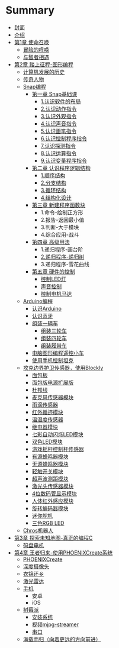 # Summary

* [封面](feng-mian.md)
* [介绍](README.md)
* [第1章 使命召唤](di-1-zhang-shi-ming-zhao-huan.md)
  * [冒险的呼唤](mao-xian-de-zhao-hu.md)
  * [与智者相遇](di-1-zhang-shi-ming-zhao-huan/yu-zhi-zhe-xiang-yu.md)
* [第2章 踏上征程-图形编程](chapter1.md)
  * [计算机发展的历史](ji-suan-ji-fa-zhan-de-li-shi.md)
  * [传奇人物](chuan-qi-ren-wu.md)
  * [Snap编程](da-kai-snap.md)
    * [第一章 Snap基础课](da-kai-snap/snapji-chu-8bfe-ren-shi-snap.md)
      * [1.认识软件的布局](da-kai-snap/snapji-chu-8bfe-ren-shi-snap/1ren-shi-ruan-jian-de-bu-ju.md)
      * [2.认识动作指令](da-kai-snap/snapji-chu-8bfe-ren-shi-snap/2ren-shi-dong-zuo-zhi-ling.md)
      * [3.认识外观指令](da-kai-snap/snapji-chu-8bfe-ren-shi-snap/3ren-shi-wai-guan-zhi-ling.md)
      * [4.认识声音指令](da-kai-snap/snapji-chu-8bfe-ren-shi-snap/4ren-shi-sheng-yin-zhi-ling.md)
      * [5.认识画笔指令](da-kai-snap/snapji-chu-8bfe-ren-shi-snap/5ren-shi-hua-bi-zhi-ling.md)
      * [6.认识控制程序指令](da-kai-snap/snapji-chu-8bfe-ren-shi-snap/6ren-shi-kong-zhi-cheng-xu-zhi-ling.md)
      * [7.认识探测指令](da-kai-snap/snapji-chu-8bfe-ren-shi-snap/7ren-shi-zhen-ce-zhi-ling.md)
      * [8.认识运算指令](da-kai-snap/snapji-chu-8bfe-ren-shi-snap/8ren-shi-shu-zi-he-luo-ji-yun-suan-zhi-ling.md)
      * [9.认识变量程序指令](da-kai-snap/snapji-chu-8bfe-ren-shi-snap/9ren-shi-bian-liang-cheng-xu-zhi-ling.md)
    * [第二章 认识程序逻辑结构](da-kai-snap/di-er-zhang-ren-shi-cheng-xu-jie-gou.md)
      * [1.顺序结构](da-kai-snap/di-er-zhang-ren-shi-cheng-xu-jie-gou/1shun-xu-jie-gou.md)
      * [2.分支结构](da-kai-snap/di-er-zhang-ren-shi-cheng-xu-jie-gou/2fen-zhi-jie-gou.md)
      * [3.循环结构](da-kai-snap/di-er-zhang-ren-shi-cheng-xu-jie-gou/3xun-huan-jie-gou.md)
      * [4.结构化设计](da-kai-snap/di-er-zhang-ren-shi-cheng-xu-jie-gou/4jie-gou-hua-she-ji.md)
    * [第三章 新建程序函数块](da-kai-snap/di-san-zhang-xin-jian-cheng-xu-han-shu-kuai.md)
      * 1.命令-绘制正方形
      * 2.报告-返回最小值
      * 3.判断-大于模块
      * 4.综合应用-战斗
    * [第四章 高级用法](da-kai-snap/di-si-zhang-gao-ji-yong-fa.md)
      * 1.递归程序-画台阶
      * [2.递归程序-递归树](da-kai-snap/di-si-zhang-gao-ji-yong-fa/2hua-tai-jie.md)
      * 3.递归程序-雪花曲线
    * [第五章 硬件的控制](da-kai-snap/di-wu-zhang-shi-yong-snap-kong-zhi-dian-ji.md)
      * [控制LED灯](da-kai-snap/di-wu-zhang-shi-yong-snap-kong-zhi-dian-ji/kong-zhi-led-deng.md)
      * [声音控制](da-kai-snap/di-wu-zhang-shi-yong-snap-kong-zhi-dian-ji/sheng-yin-kong-zhi.md)
      * [控制电机马达](da-kai-snap/di-wu-zhang-shi-yong-snap-kong-zhi-dian-ji/kong-zhi-dian-ji-ma-da.md)
  * [Arduino编程](di-yi-ge-ji-xian.md)
    * [认识Arduino](di-yi-ge-ji-xian/arduino.md)
    * [认识蓝牙](di-yi-ge-ji-xian/lan-ya.md)
    * [组装一辆车](di-yi-ge-ji-xian/zu-zhuang-ying-jian.md)
      * [组装三轮车](di-yi-ge-ji-xian/zu-zhuang-ying-jian/zu-zhuang-san-lun-che.md)
      * [组装四轮车](di-yi-ge-ji-xian/zu-zhuang-ying-jian/zu-zhuang-si-lun-che.md)
      * [组装履带车](di-yi-ge-ji-xian/zu-zhuang-ying-jian/zu-zhuang-lv-dai-che.md)
    * [电脑图形编程遥控小车](di-yi-ge-ji-xian/tu-xing-bian-cheng-yao-kong.md)
    * [使用手机控制坦克](huo-de-jiang-li.md)
  * [攻克边界护卫传感器，使用Blockly](di-3-zhang-sao-chu-bian-jie-hu-wei.md)
    * [面包板](di-3-zhang-sao-chu-bian-jie-hu-wei/mian-bao-ban.md)
    * [面包版电源扩展版](di-3-zhang-sao-chu-bian-jie-hu-wei/dian-yuan-kuo-zhan-ban.md)
    * [杜邦线](di-3-zhang-sao-chu-bian-jie-hu-wei/du-bang-xian.md)
    * [麦克风传感器模块](di-3-zhang-sao-chu-bian-jie-hu-wei/mai-ke-feng-chuan-gan-qi-mo-kuai.md)
    * [雨滴传感器](di-3-zhang-sao-chu-bian-jie-hu-wei/yu-di-chuan-gan-qi.md)
    * [红外循迹模块](di-3-zhang-sao-chu-bian-jie-hu-wei/hong-wai-xun-ji-mo-kuai.md)
    * [温湿度传感器](di-3-zhang-sao-chu-bian-jie-hu-wei/shu-zi-wen-shi-du-chuan-gan-qi.md)
    * [继电器模块](di-3-zhang-sao-chu-bian-jie-hu-wei/ji-dian-qi-mo-kuai.md)
    * [七彩自动闪烁LED模块](di-3-zhang-sao-chu-bian-jie-hu-wei/qi-cai-zi-dong-shan-shuo-led-mo-kuai.md)
    * [双色LED模块](di-3-zhang-sao-chu-bian-jie-hu-wei/shuang-se-led-mo-kuai.md)
    * [游戏摇杆控制杆传感器](di-3-zhang-sao-chu-bian-jie-hu-wei/you-xi-yao-gan-kong-zhi-gan-chuan-gan-qi.md)
    * [有源蜂鸣器模块](di-3-zhang-sao-chu-bian-jie-hu-wei/you-yuan-feng-ming-qi-mo-kuai.md)
    * [无源蜂鸣器模块](di-3-zhang-sao-chu-bian-jie-hu-wei/wu-yuan-feng-ming-qi-mo-kuai.md)
    * [轻触开关模块](di-3-zhang-sao-chu-bian-jie-hu-wei/qing-hong-kai-guan-mo-kuai.md)
    * [超声波测距模块](di-3-zhang-sao-chu-bian-jie-hu-wei/chao-sheng-bo-ce-ju-mo-kuai.md)
    * [激光头传感器模块](di-3-zhang-sao-chu-bian-jie-hu-wei/ji-guang-tou-chuan-gan-qi-mo-kuai.md)
    * [4位数码管显示模块](di-3-zhang-sao-chu-bian-jie-hu-wei/4wei-shu-ma-guan-xian-shi-mo-kuai.md)
    * [人体红外感应模块](di-3-zhang-sao-chu-bian-jie-hu-wei/ren-ti-hong-wai-gan-ying-mo-kuai.md)
    * [旋转编码器模块](di-3-zhang-sao-chu-bian-jie-hu-wei/xuan-zhuan-bian-ma-qi-mo-kuai.md)
    * [迷你舵机](di-3-zhang-sao-chu-bian-jie-hu-wei/mi-ni-duo-ji.md)
    * [三色RGB LED](di-3-zhang-sao-chu-bian-jie-hu-wei/san-se-rgbled.md)
  * [Chros机器人](chrosji-qi-ren.md)
* [第3章 探索未知地图-真正的编程C](hui-qu-de-lu/zhong-sheng.md)
  * [码盘电机](hui-qu-de-lu/zhong-sheng/ma-pan-dian-ji.md)
* [第4章 王者归来-使用PHOENIXCreate系统](hui-qu-de-lu.md)
  * [PHOENIXCreate](hui-qu-de-lu/zhong-sheng/phoenixcreate.md)
  * [深度摄像头](hui-qu-de-lu/zhong-sheng/shen-du-she-xiang-tou.md)
  * [衣锦还乡](hui-qu-de-lu/yi-jin-huan-xiang.md)
  * [激光雷达](hui-qu-de-lu/zhong-sheng/ji-guang-lei-da.md)
  * [手机](hui-qu-de-lu/zhong-sheng/android.md)
    * 安卓
    * iOS
  * [树莓派](hui-qu-de-lu/zhong-sheng/shu-mei-pai.md)
    * [安装系统](hui-qu-de-lu/zhong-sheng/shu-mei-pai/an-zhuang-xi-tong.md)
    * [视频mjpg-streamer](hui-qu-de-lu/zhong-sheng/shu-mei-pai/mjpg-streamer.md)
    * [串口](hui-qu-de-lu/zhong-sheng/shu-mei-pai/chuan-kou.md)
  * [满载而归（向着更远的方向前进）](hui-qu-de-lu/man-zai-er-gui.md)

